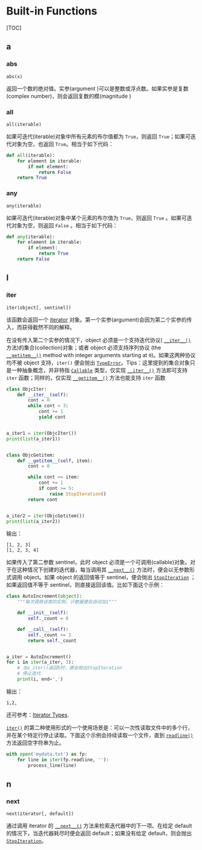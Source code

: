 # Built-in Functions

[TOC]

## a

### abs

`abs(x)` 

返回一个数的绝对值。实参(argument )可以是整数或浮点数。如果实参是复数(complex number)，则会返回复数的模(magnitude )

### all

`all(iterable)` 

如果可迭代(iterable)对象中所有元素的布尔值都为 `True`，则返回 `True`；如果可迭代对象为空，也返回 `True`。相当于如下代码：

```python
def all(iterable):
    for element in iterable:
        if not element:
            return False
    return True
```

### any

`any(iterable)`

如果可迭代(iterable)对象中某个元素的布尔值为 `True`，则返回 `True` 。如果可迭代对象为空，则返回 `False` 。相当于如下代码：

```python
def any(iterable):
    for element in iterable:
        if element:
            return True
    return False
```

## I

### iter

`iter(object[, sentinel])`

该函数会返回一个 [iterator](https://docs.python.org/3.7/glossary.html#term-iterator) 对象。第一个实参(argument)会因为第二个实参的传入，而获得截然不同的解释。

在没有传入第二个实参的情况下，object 必须是一个支持迭代协议( [`__iter__()`](https://docs.python.org/3.7/reference/datamodel.html#object.__iter__) 方法)的集合(collection)对象；或者 object 必须支持序列协议 (the [`__getitem__()`](https://docs.python.org/3.7/reference/datamodel.html#object.__getitem__) method with integer arguments starting at `0`)。如果这两种协议均不被 object 支持，`iter()` 便会抛出 [`TypeError`](https://docs.python.org/3.7/library/exceptions.html#TypeError)。Tips：这里提到的集合对象只是一种抽象概念，并非特指 [`Callable`](https://docs.python.org/3.7/library/collections.abc.html#collections.abc.Callable) 类型，仅实现 [`__iter__()`](https://docs.python.org/3.7/reference/datamodel.html#object.__iter__) 方法即可支持 `iter` 函数；同样的，仅实现 [`__getitem__()`](https://docs.python.org/3.7/reference/datamodel.html#object.__getitem__) 方法也能支持 `iter` 函数

```python
class ObjcIter:
    def __iter__(self):
        cont = 0
        while cont < 3:
            cont += 1
            yield cont


a_iter1 = iter(ObjcIter())
print(list(a_iter1))


class ObjcGetitem:
    def __getitem__(self, item):
        cont = 0

        while cont <= item:
            cont += 1
            if cont >= 5:
                raise StopIteration()
        return cont


a_iter2 = iter(ObjcGetitem())
print(list(a_iter2))
```

输出：

```
[1, 2, 3]
[1, 2, 3, 4]
```



如果传入了第二参数 sentinel，此时 object 必须是一个可调用(callable)对象。对于在这种情况下创建的迭代器，每当调用其 [`__next__()`](https://docs.python.org/3.7/library/stdtypes.html#iterator.__next__) 方法时，便会以无参数形式调用 object。如果 object 的返回值等于 sentinel，便会抛出 [`StopIteration`](https://docs.python.org/3.7/library/exceptions.html#StopIteration) ；如果返回值不等于 sentinel，则直接返回该值。比如下面这个示例：

```python
class AutoIncrement(object):
    """每次调用该类的实例，计数器便会自动加1"""

    def __init__(self):
        self._count = 0

    def __call__(self):
        self._count += 1
        return self._count


a_iter = AutoIncrement()
for i in iter(a_iter, 3):
    # 当a_iter()返回5时，便会抛出StopIteration
    # 停止迭代
    print(i, end=',')
```

输出：

```
1,2,
```

还可参考：[Iterator Types](https://docs.python.org/3.7/library/stdtypes.html#typeiter).

[`iter()`](https://docs.python.org/3.7/library/functions.html#iter) 的第二种使用形式的一个使用场景是：可以一次性读取文件中的多个行，并在某个特定行停止读取。下面这个示例会持续读取一个文件，直到 [`readline()`](https://docs.python.org/3.7/library/io.html#io.TextIOBase.readline) 方法返回空字符串为止。

```python
with open('mydata.txt') as fp:
    for line in iter(fp.readline, ''):
        process_line(line)
```

## n

### next

`next(iterator[, default])`

通过调用 iterator 的 [`__next__()`](https://docs.python.org/3.7/library/stdtypes.html#iterator.__next__) 方法来检索迭代器中的下一项。在给定 default 的情况下，当迭代器耗尽时便会返回 default；如果没有给定 default，则会抛出 [`StopIteration`](https://docs.python.org/3.7/library/exceptions.html#StopIteration)。









